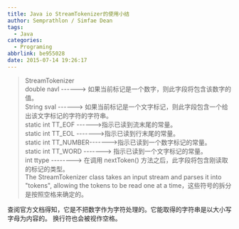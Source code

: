 ```yaml
---
title: Java io StreamTokenizer的使用小结
author: Semprathlon / Simfae Dean
tags:
  - Java
categories:
  - Programing
abbrlink: be955028
date: 2015-07-14 19:26:17
---
```

> StreamTokenizer   
> double  navl  ------>  如果当前标记是一个数字，则此字段将包含该数字的值。   
> String sval ------>  如果当前标记是一个文字标记，则此字段包含一个给出该文字标记的字符的字符串。   
> static int TT_EOF ------>指示已读到流末尾的常量。   
> static int  TT_EOL ------->指示已读到行末尾的常量。   
> static int TT_NUMBER------->指示已读到一个数字标记的常量。   
> static int TT_WORD -------> 指示已读到一个文字标记的常量。   
> int ttype  --------> 在调用 nextToken() 方法之后，此字段将包含刚读取的标记的类型。   
> The StreamTokenizer class takes an input stream and parses it into "tokens", allowing the tokens to be read one at a time，这些符号的拆分是按照空格来确定的。   

查阅官方文档得知，它是不把数字作为字符处理的。它能取得的字符串是以大小写字母为内容的。
换行符也会被视作空格。